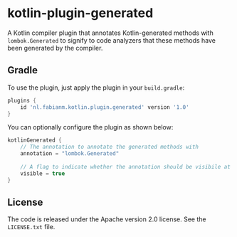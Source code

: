 # kotlin-plugin-generated
A Kotlin compiler plugin that annotates Kotlin-generated methods with `lombok.Generated` to signify to code analyzers
that these methods have been generated by the compiler.

## Gradle
To use the plugin, just apply the plugin in your `build.gradle`:

```groovy
plugins {
    id 'nl.fabianm.kotlin.plugin.generated' version '1.0'
}
```

You can optionally configure the plugin as shown below:

```groovy
kotlinGenerated {
    // The annotation to annotate the generated methods with
    annotation = "lombok.Generated"
    
    // A flag to indicate whether the annotation should be visibile at runtime
    visible = true
}
```

## License
The code is released under the Apache version 2.0 license. See the 
`LICENSE.txt` file.
